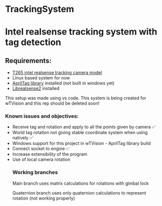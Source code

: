 # TrackingSystem

<h1>Intel realsense tracking system with tag detection</h1>
<h2>Requirements:</h2>

<ul>
  <li><a href="https://www.intelrealsense.com/tracking-camera-t265/">T265 intel realsense tracking camera model</a></li>
  <li>Linux based system for now</li>
  <li><a href="https://github.com/AprilRobotics/apriltag">AprilTag library</a> installed (not built in windows yet)</li>
  <li><a href="https://github.com/IntelRealSense/librealsense">Librealsense2</a> installed</li>
</ul>

This setup was made using vs code.
This system is being created for wTVision and this rep should be deleted soon!

<h3>Known issues and objectives:</h3>
<ul>
<li>Receive tag and rotation and apply to all the points given by camera ✅</li>
<li>World tag rotation not giving stable coordinate system when using natively ✅</li>
<li>Windows support for this project in wTVision - AprilTag library build</li>
<li>Connect socket to engine ✅</li>
<li>Increase extensibility of the program</li>
<li>Use of local camera rotation</li>

<h3>Working branches</h3>
<p>Main branch uses matrix calculations for rotations with gimbal lock</p>
<p>Quaternion branch uses only quaternion calculations to represent rotation (not working properly)</p>

</ul>